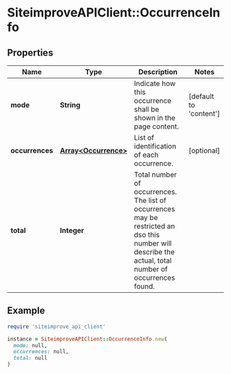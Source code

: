 # SiteimproveAPIClient::OccurrenceInfo

## Properties

| Name | Type | Description | Notes |
| ---- | ---- | ----------- | ----- |
| **mode** | **String** | Indicate how this occurrence shall be shown in the page content. | [default to &#39;content&#39;] |
| **occurrences** | [**Array&lt;Occurrence&gt;**](Occurrence.md) | List of identification of each occurrence. | [optional] |
| **total** | **Integer** | Total number of occurrences. The list of occurrences may be restricted an dso this number will describe the actual, total number of occurrences found. |  |

## Example

```ruby
require 'siteimprove_api_client'

instance = SiteimproveAPIClient::OccurrenceInfo.new(
  mode: null,
  occurrences: null,
  total: null
)
```

